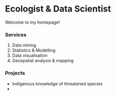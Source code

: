 # Ecologist & Data Scientist

Welcome to my homepage!


### Services
1. Data mining
2. Statistics & Modelling
3. Data visualisation
4. Geospatial analysis & mapping



### Projects
- Indigenous knowledge of threatened species
- 


